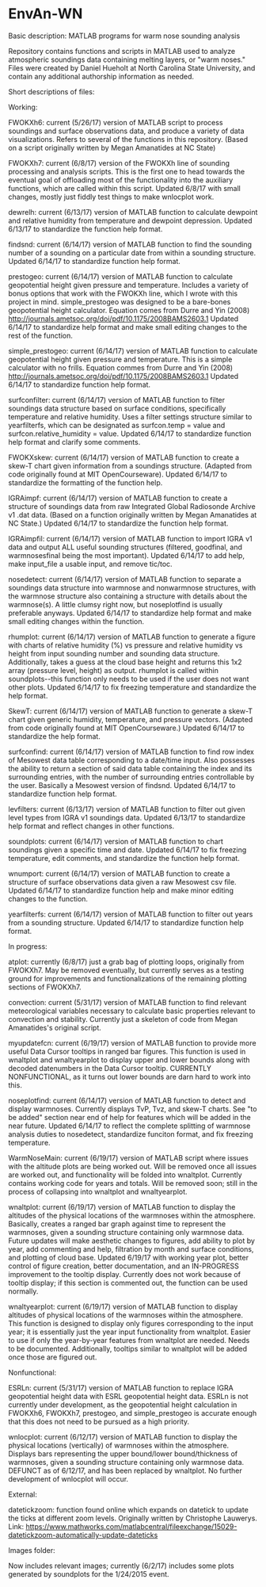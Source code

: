 # EnvAn-WN
Basic description: MATLAB programs for warm nose sounding analysis

Repository contains functions and scripts in MATLAB used to analyze atmospheric soundings data containing melting layers, or "warm noses." Files were created by Daniel Hueholt at North Carolina State University, and contain any additional authorship information as needed.

Short descriptions of files:

Working:

FWOKXh6: current (5/26/17) version of MATLAB script to process soundings and surface observations data, and produce a variety of data visualizations. Refers to several of the functions in this repository. (Based on a script originally written by Megan Amanatides at NC State)

FWOKXh7: current (6/8/17) version of the FWOKXh line of sounding processing and analysis scripts. This is the first one to head towards the eventual goal of offloading most of the functionality into the auxiliary functions, which are called within this script. Updated 6/8/17 with small changes, mostly just fiddly test things to make wnlocplot work.

dewrelh: current (6/13/17) version of MATLAB function to calculate dewpoint and relative humidity from temperature and dewpoint depression. Updated 6/13/17 to standardize the function help format.

findsnd: current (6/14/17) version of MATLAB function to find the sounding number of a sounding on a particular date from within a sounding structure. Updated 6/14/17 to standardize function help format.

prestogeo: current (6/14/17) version of MATLAB function to calculate geopotential height given pressure and temperature. Includes a variety of bonus options that work with the FWOKXh line, which I wrote with this project in mind. simple_prestogeo was designed to be a bare-bones geopotential height calculator. Equation comes from Durre and Yin (2008) http://journals.ametsoc.org/doi/pdf/10.1175/2008BAMS2603.1 Updated 6/14/17 to standardize help format and make small editing changes to the rest of the function.

simple_prestogeo: current (6/14/17) version of MATLAB function to calculate geopotential height given pressure and temperature. This is a simple calculator with no frills. Equation commes from Durre and Yin (2008) http://journals.ametsoc.org/doi/pdf/10.1175/2008BAMS2603.1 Updated 6/14/17 to standardize function help format.

surfconfilter: current (6/14/17) version of MATLAB function to filter soundings data structure based on surface conditions, specifically temperature and relative humidity. Uses a filter settings structure similar to yearfilterfs, which can be designated as surfcon.temp = value and surfcon.relative_humidity = value. Updated 6/14/17 to standardize function help format and clarify some comments.

FWOKXskew: current (6/14/17) version of MATLAB function to create a skew-T chart given information from a soundings structure. (Adapted from code originally found at MIT OpenCourseware). Updated 6/14/17 to standardize the formatting of the function help.

IGRAimpf: current (6/14/17) version of MATLAB function to create a structure of soundings data from raw Integrated Global Radiosonde Archive v1 .dat data. (Based on a function originally written by Megan Amanatides at NC State.) Updated 6/14/17 to standardize the function help format.

IGRAimpfil: current (6/14/17) version of MATLAB function to import IGRA v1 data and output ALL useful sounding structures (filtered, goodfinal, and warmnosesfinal being the most important). Updated 6/14/17 to add help, make input_file a usable input, and remove tic/toc.

nosedetect: current (6/14/17) version of MATLAB function to separate a soundings data structure into warmnose and nonwarmnose structures, with the warmnose structure also containing a structure with details about the warmnose(s). A little clumsy right now, but noseplotfind is usually preferable anyways. Updated 6/14/17 to standardize help format and make small editing changes within the function.

rhumplot: current (6/14/17) version of MATLAB function to generate a figure with charts of relative humidity (%) vs pressure and relative humidity vs height from input sounding number and sounding data structure. Additionally, takes a guess at the cloud base height and returns this 1x2 array (pressure level, height) as output. rhumplot is called within soundplots--this function only needs to be used if the user does not want other plots. Updated 6/14/17 to fix freezing temperature and standardize the help format.

SkewT: current (6/14/17) version of MATLAB function to generate a skew-T chart given generic humidity, temperature, and pressure vectors. (Adapted from code originally found at MIT OpenCourseware.) Updated 6/14/17 to standardize the help format.

surfconfind: current (6/14/17) version of MATLAB function to find row index of Mesowest data table corresponding to a date/time input. Also possesses the ability to return a section of said data table containing the index and its surrounding entries, with the number of surrounding entries controllable by the user. Basically a Mesowest version of findsnd. Updated 6/14/17 to standardize function help format.

levfilters: current (6/13/17) version of MATLAB function to filter out given level types from IGRA v1 soundings data. Updated 6/13/17 to standardize help format and reflect changes in other functions.

soundplots: current (6/14/17) version of MATLAB function to chart soundings given a specific time and date. Updated 6/14/17 to fix freezing temperature, edit comments, and standardize the function help format.

wnumport: current (6/14/17) version of MATLAB function to create a structure of surface observations data given a raw Mesowest csv file. Updated 6/14/17 to standardize function help and make minor editing changes to the function.

yearfilterfs: current (6/14/17) version of MATLAB function to filter out years from a sounding structure. Updated 6/14/17 to standardize function help format.


In progress:

atplot: currently (6/8/17) just a grab bag of plotting loops, originally from FWOKXh7. May be removed eventually, but currently serves as a testing ground for improvements and functionalizations of the remaining plotting sections of FWOKXh7.

convection: current (5/31/17) version of MATLAB function to find relevant meteorological variables necessary to calculate basic properties relevant to convection and stability. Currently just a skeleton of code from Megan Amanatides's original script.

myupdatefcn: current (6/19/17) version of MATLAB function to provide more useful Data Cursor tooltips in ranged bar figures. This function is used in wnaltplot and wnaltyearplot to display upper and lower bounds along with decoded datenumbers in the Data Cursor tooltip. CURRENTLY NONFUNCTIONAL, as it turns out lower bounds are darn hard to work into this.

noseplotfind: current (6/14/17) version of MATLAB function to detect and display warmnoses. Currently displays TvP, Tvz, and skew-T charts. See "to be added" section near end of help for features which will be added in the near future. Updated 6/14/17 to reflect the complete splitting of warmnose analysis duties to nosedetect, standardize funciton format, and fix freezing temperature.

WarmNoseMain: current (6/19/17) version of MATLAB script where issues with the altitude plots are being worked out. Will be removed once all issues are worked out, and functionality will be folded into wnaltplot. Currently contains working code for years and totals. Will be removed soon; still in the process of collapsing into wnaltplot and wnaltyearplot.

wnaltplot: current (6/19/17) version of MATLAB function to display the altitudes of the physical locations of the warmnoses within the atmosphere. Basically, creates a ranged bar graph against time to represent the warmnoses, given a sounding structure containing only warmnose data. Future updates will make aesthetic changes to figures, add ability to plot by year, add commenting and help, filtration by month and surface conditions, and plotting of cloud base. Updated 6/19/17 with working year plot, better control of figure creation, better documentation, and an IN-PROGRESS improvement to the tooltip display. Currently does not work because of tooltip display; if this section is commented out, the function can be used normally.

wnaltyearplot: current (6/19/17) version of MATLAB function to display altitudes of physical locations of the warmnoses within the atmosphere. This function is designed to display only figures corresponding to the input year; it is essentially just the year input functionality from wnaltplot. Easier to use if only the year-by-year features from wnaltplot are needed. Needs to be documented. Additionally, tooltips similar to wnaltplot will be added once those are figured out.

Nonfunctional:

ESRLn: current (5/31/17) version of MATLAB function to replace IGRA geopotential height data with ESRL geopotential height data. ESRLn is not currently under development, as the geopotential height calculation in FWOKXh6, FWOKXh7, prestogeo, and simple_prestogeo is accurate enough that this does not need to be pursued as a high priority.

wnlocplot: current (6/12/17) version of MATLAB function to display the physical locations (vertically) of warmnoses within the atmosphere. Displays bars representing the upper bound/lower bound/thickness of warmnoses, given a sounding structure containing only warmnose data. DEFUNCT as of 6/12/17, and has been replaced by wnaltplot. No further development of wnlocplot will occur.

External:

datetickzoom: function found online which expands on datetick to update the ticks at different zoom levels. Originally written by Christophe Lauwerys. Link: https://www.mathworks.com/matlabcentral/fileexchange/15029-datetickzoom-automatically-update-dateticks

Images folder:

Now includes relevant images; currently (6/2/17) includes some plots generated by soundplots for the 1/24/2015 event.
